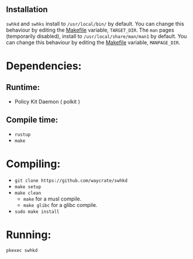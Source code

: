## Installation

`swhkd` and `swhks` install to `/usr/local/bin/` by default. You can change this behaviour by editing the [Makefile](../Makefile) variable, `TARGET_DIR`.
The `man` pages (temporarily disabled), install to `/usr/local/share/man/man1` by default. You can change this behaviour by editing the [Makefile](../Makefile) variable, `MANPAGE_DIR`.

# Dependencies:

## Runtime:

-   Policy Kit Daemon ( polkit )

## Compile time:

-   `rustup`
-   `make`

# Compiling:

-   `git clone https://github.com/waycrate/swhkd`
-   `make setup`
-   `make clean`
    -   `make` for a musl compile.
    -   `make glibc` for a glibc compile.
-   `sudo make install`

# Running:

`pkexec swhkd`
